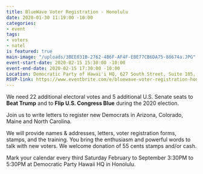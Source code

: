 ```yaml
---
title: BlueWave Voter Registration - Honolulu
date: 2020-01-30 11:19:00 -10:00
categories:
- event
tags:
- voters
- natel
is featured: true
main-image: "/uploads/3BEE031B-2762-4B6F-AF4F-EBE77CB6DA75-88674a.JPG"
event-start-date: 2020-02-15 15:30:00 -10:00
event-end-date: 2020-02-15 17:30:00 -10:00
Location: Democratic Party of Hawai'i HQ, 627 South Street, Suite 105, Honolulu
RSVP-link: https://www.eventbrite.com/e/bluewave-voter-registration-honolulu-tickets-86297980583
---
```


We need 22 additional electoral votes and 5 additional U.S. Senate seats to **Beat Trump** and to **Flip U.S. Congress Blue** during the 2020 election.

Join us to write letters to register new Democrats in Arizona, Colorado, Maine and North Carolina.  

We will provide names & addresses, letters, voter registration forms, stamps, and the training.  You bring the enthusiasm and powerful words to talk with new voters.  We welcome donation of 55 cents stamps and/or cash.

Mark your calendar every third Saturday February to September 3:30PM to 5:30PM at Democratic Party Hawaii HQ in Honolulu.  